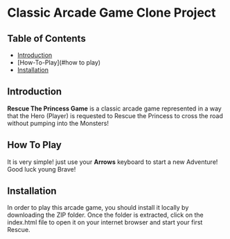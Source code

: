 # Classic Arcade Game Clone Project

## Table of Contents

- [Introduction](#introduction)
- [How-To-Play](#how to play)
- [Installation](#installation)

## Introduction

**Rescue The Princess Game** is a classic arcade game represented in a way that the Hero (Player) is requested to Rescue the Princess to cross the road without pumping into the Monsters!

## How To Play

It is very simple! just use your **Arrows** keyboard to start a new Adventure!
Good luck young Brave!

## Installation

In order to play this arcade game, you should install it locally by downloading the ZIP folder. Once the folder is extracted, click on the index.html file to open it on your internet browser and start your first Rescue.
